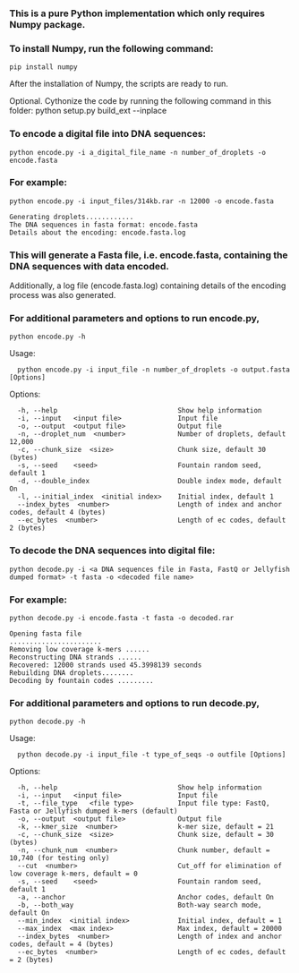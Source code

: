 

### This is a pure Python implementation which only requires Numpy package. 

### To install Numpy, run the following command:

	pip install numpy

After the installation of Numpy, the scripts are ready to run.

Optional. Cythonize the code by running the following command in this folder:
python setup.py build_ext --inplace


### To encode a digital file into DNA sequences:

	python encode.py -i a_digital_file_name -n number_of_droplets -o encode.fasta

### For example: 
	python encode.py -i input_files/314kb.rar -n 12000 -o encode.fasta

    Generating droplets............
    The DNA sequences in fasta format: encode.fasta
    Details about the encoding: encode.fasta.log

### This will generate a Fasta file, i.e. encode.fasta, containing the DNA sequences with data encoded.
Additionally, a log file (encode.fasta.log) containing details of the encoding process was also generated.

### For additional parameters and options to run encode.py,
    python encode.py -h

Usage:

      python encode.py -i input_file -n number_of_droplets -o output.fasta [Options]
Options:

      -h, --help                              Show help information
      -i, --input   <input file>              Input file
      -o, --output  <output file>             Output file
      -n, --droplet_num  <number>             Number of droplets, default 12,000 
      -c, --chunk_size  <size>                Chunk size, default 30 (bytes)
      -s, --seed    <seed>                    Fountain random seed, default 1
      -d, --double_index                      Double index mode, default On
      -l, --initial_index  <initial index>    Initial index, default 1
      --index_bytes  <number>                 Length of index and anchor codes, default 4 (bytes)
      --ec_bytes  <number>                    Length of ec codes, default 2 (bytes)


### To decode the DNA sequences into digital file:

    python decode.py -i <a DNA sequences file in Fasta, FastQ or Jellyfish dumped format> -t fasta -o <decoded file name>

### For example:

	python decode.py -i encode.fasta -t fasta -o decoded.rar

	Opening fasta file
	.......................
	Removing low coverage k-mers ......
	Reconstructing DNA strands ......
	Recovered: 12000 strands used 45.3998139 seconds
	Rebuilding DNA droplets........
	Decoding by fountain codes .........

### For additional parameters and options to run decode.py,
	python decode.py -h

Usage:

      python decode.py -i input_file -t type_of_seqs -o outfile [Options]
	  
Options:

      -h, --help                              Show help information
      -i, --input   <input file>              Input file
      -t, --file_type   <file type>           Input file type: FastQ, Fasta or Jellyfish dumped k-mers (default)
      -o, --output  <output file>             Output file
      -k, --kmer_size  <number>               k-mer size, default = 21 
      -c, --chunk_size  <size>                Chunk size, default = 30 (bytes)
      -n, --chunk_num  <number>               Chunk number, default = 10,740 (for testing only)
      --cut  <number>                         Cut_off for elimination of low coverage k-mers, default = 0 
      -s, --seed    <seed>                    Fountain random seed, default 1
      -a, --anchor                            Anchor codes, default On
      -b, --both_way                          Both-way search mode, default On
      --min_index  <initial index>            Initial index, default = 1
      --max_index  <max index>                Max index, default = 20000
      --index_bytes  <number>                 Length of index and anchor codes, default = 4 (bytes)
      --ec_bytes  <number>                    Length of ec codes, default = 2 (bytes)



